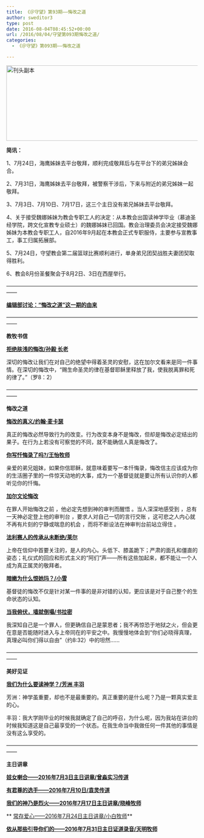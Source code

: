 ```yaml
---
title: 《＠守望》第93期——悔改之道
author: sweditor3
type: post
date: 2016-08-04T08:45:52+00:00
url: /2016/08/04/守望第093期悔改之道/
categories:
  - 《＠守望》第093期——悔改之道

---
```

<img class="aligncenter size-full wp-image-14134" src="http://t5.shwchurch.org/wp-content/uploads/2016/08/刊头副本.jpg" alt="刊头副本" width="886" height="198" srcset="http://t5.shwchurch.org/wp-content/uploads/2016/08/刊头副本.jpg 886w, http://t5.shwchurch.org/wp-content/uploads/2016/08/刊头副本-400x89.jpg 400w, http://t5.shwchurch.org/wp-content/uploads/2016/08/刊头副本-600x134.jpg 600w, http://t5.shwchurch.org/wp-content/uploads/2016/08/刊头副本-768x172.jpg 768w, http://t5.shwchurch.org/wp-content/uploads/2016/08/刊头副本-500x112.jpg 500w" sizes="(max-width: 886px) 100vw, 886px" />

**简讯：**

1、7月24日，海鹰姊妹去平台敬拜，顺利完成敬拜后与在平台下的弟兄姊妹会合。

2、7月31日，海鹰姊妹去平台敬拜，被警察干涉后，下来与附近的弟兄姊妹一起敬拜。

3、7月3日、7月10日、7月17日，这三个主日没有弟兄姊妹去平台敬拜。

4、关于接受魏娜姊妹为教会专职工人的决定：从本教会出国读神学毕业（慕迪圣经学院，跨文化宣教专业硕士）的魏娜姊妹已回国。教会治理委员会决定接受魏娜姊妹为本教会专职工人，自2016年9月起在本教会正式专职服侍，主要参与宣教事工，事工归属拓展部。

5、7月24日，守望教会第二届篮球比赛顺利进行，单身弟兄团契战胜夫妻团契取得胜利。

6、教会8月份圣餐聚会于8月2日、3日在西屋举行。

——————————————————————————————————————

**[编辑部讨论：“悔改之道”这一期的由来][1]**

——————————————————————————————————————

**教牧书信**

**[拒绝肤浅的悔改/孙毅 长老][2]**

深切的悔改让我们在对自己的绝望中得着圣灵的安慰，这在加尔文看来是同一件事情。在深切的悔改中，“赐生命圣灵的律在基督耶稣里释放了我，使我脱离罪和死的律了。”（罗8：2）

——————————————————————————————————————

**悔改之道**

**[悔改的真义/约翰·麦卡瑟][3]**

真正的悔改必然导致行为的改变。行为改变本身不是悔改，但却是悔改必定结出的果子。在行为上若没有可察觉的不同，就不能确信人真是悔改了。

**[你写忏悔录了吗?/王怡牧师][4]**

亲爱的弟兄姐妹，如果你信耶稣，就意味着要写一本忏悔录，悔改信主应该成为你的生活圈子里的一件惊天动地的大事，成为一个基督徒就是要让所有认识你的人都听见你的忏悔。

**[加尔文论悔改][5]**

在罪人开始悔改之前 ，他必定先想到神的审判而醒悟 。当人深深地感受到 ，总有一天神必定登上他的审判台 ，要求人对自己一切的言行交账 ，这可悲之人内心就不再有片刻的宁静或喘息的机会 ，而将不断设法在神审判台前站立得住 。

**[法利赛人的传承从未断绝/莱尔][6]**

上帝在信仰中首要关注的，是人的内心。头低下、膝盖跪下；严肃的面孔和僵直的姿态；礼仪式的回应和形式主义的“阿们”声——所有这些加起来，都不能让一个人成为真正属灵的敬拜者。

**[暗嫩为什么恨她玛？/小雪][7]**

基督徒的悔改不仅是针对某一件事的是非对错的认知，更应该是对于自己整个的生命状态的认知。

**[当我俯伏，墙就倒塌/书拉密][8]**

我深知自己是一个罪人，但更确信自己是蒙恩者；我不再惊恐于地狱之火，但会更在意是否能随时进入与上帝同在的平安之中。我慢慢地体会到“你们必晓得真理，真理必叫你们得以自由”（约8:32）中的坦然……

——————————————————————————————————————

**美好见证**

**[我们为什么要读神学？/芳洲 丰羽][9]**

芳洲：神学虽重要，却也不是最重要的。真正重要的是什么呢？乃是一颗真实爱主的心。
  
丰羽：我大学刚毕业的时候我就确定了自己的呼召，为什么呢，因为我站在讲台的时候我知道这是自己最享受的一个状态。在我生命当中我做任何一件其他的事情是没有这么享受的。

——————————————————————————————————————

**主日讲章**

**[妓女喇合——2016年7月3日主日讲章/曾淼实习传道][10]**
  
 **[有君尊的选手——2016年7月10日/袁灵传道][11]**
  
 **[我们的神乃是烈火——2016年7月17日主日讲章/晓峰牧师][12]**
  
 ** [常存爱心——2016年7月24日主日讲章/小白牧师][13]**
  
 **[依从那些引导你们的——2016年7月31日主日证道录音/天明牧师][14]**

 [1]: /2016/08/04/悔改之道这一期的由来/
 [2]: /2016/08/04/拒绝肤浅的悔改/
 [3]: /2016/08/04/悔改的真义/
 [4]: /2016/08/04/你写忏悔录了吗/
 [5]: /2016/08/04/加尔文论悔改/
 [6]: /2016/08/04/法利赛人的传承从未断绝/
 [7]: /2016/08/04/暗嫩为什么恨他玛/
 [8]: /2016/08/04/当我俯伏墙就倒塌/
 [9]: /2016/08/04/我们为什么读神学/
 [10]: /2016/07/02/妓女喇合2016年7月3日主日讲章曾淼实习传道/
 [11]: /2016/07/09/有君尊的选手2016年7月10日袁灵传道/
 [12]: /2016/07/15/我们的神乃是烈火2016年7月17日主日讲章晓峰牧师/
 [13]: /2016/07/22/常存爱心2016年7月24日主日讲章小白牧师/
 [14]: /2016/07/30/依从那些引导你们的2016年7月31日主日证道录音天/